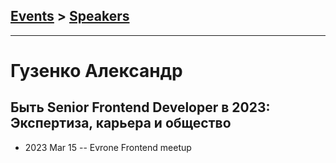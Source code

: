 ## [Events](../README.md) > [Speakers](../speakers.md)
---

# Гузенко Александр

## Быть Senior Frontend Developer в 2023: Экспертиза, карьера и общество
- 2023 Mar 15 -- Evrone Frontend meetup    
